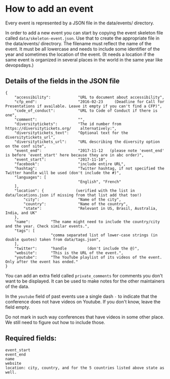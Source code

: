 # How to add an event

Every event is represented by a JSON file in the data/events/ directory.

In order to add a new event you can start by copying the event skeleton file called `data/skeleton-event.json`.
Use that to create the appropriate file in the data/events/ directrory. The filename must reflect the name of the event.
It must be all lowercase and needs to include some identifier of the year and sometimes the location of the event.
(It needs a location if the same event is organized in several places in the world in the same year like devopsdays.)

## Details of the fields in the JSON file

```
{
    "accessibility":            "URL to document about accessibility",
    "cfp_end":                  "2016-02-23     (Deadline for Call for Presentations if available. Leave it empty if you can't find a CFP)",
    "code_of_conduct":          "URL to Code of Conduct if there is one",
    "comment":                  "",
    "diversitytickets":         "The id number from https://diversitytickets.org/    alternatively:",
    "diversitytickets_text":    "Optional text for the diversitytickets_url",
    "diversitytickets_url":     "URL describing the diversity option on the conf site",
    "event_end":                "2017-11-12   (please note 'event_end' is before 'event_start' here because they are in abc order)",
    "event_start":              "2017-11-10",
    "facebook":                 "include entire URL",
    "hashtag":                  "Twitter hashtag, if not specified the Twitter handle will be used (don't include the #)",
    "languages": [
                                "English", "French"
    ],
    "location": {              (verified with the list in data/locations.json if missing from that list add that too!)
        "city":                 "Name of the city",
        "country":              "Name of the country",
        "state":                "Relevant in US, Brasil, Australia, India, and UK"
    },
    "name":         "The name might need to include the country/city and the year. Check similar events.",
    "tags": [
                    "comma separated list of lower-case strings (in double quotes) taken from data/tags.json",
    ],
    "twitter":      "handle         (don't include the @)",
    "website":      "This is the URL of the event.",
    "youtube":      "The YouTube playlist of its videos of the event. Only after the event has ended."
}
```

You can add an extra field called `private_comments` for comments you don't want to be displayed. It can be used to make notes for the other maintainers of the data.

In the `youtube` field of past events use a single dash `-` to indicate that the conference does not have videos on Youtube.
If you don't know, leave the field empty.

Do not mark in such way conferences that have videos in some other place. We still need to figure out how to include
those.

## Required fields:

```
event_start
event_end
name
website
location: city, country, and for the 5 countries listed above state as well.
```

